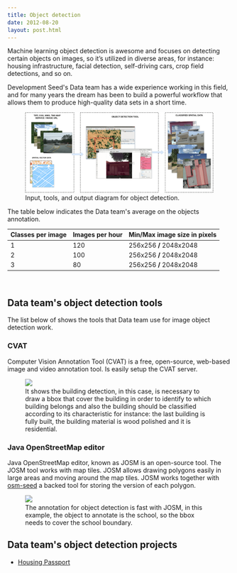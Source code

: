 ```yaml
---
title: Object detection
date: 2012-08-20
layout: post.html
---
```


Machine learning object detection is awesome and focuses on detecting certain objects on images, so it’s utilized in diverse areas, for instance: housing infrastructure, facial detection, self-driving cars, crop field detections, and so on.

Development Seed's Data team has a wide experience working in this field, and for many years the dream has been to build a powerful workflow that allows them to produce high-quality data sets in a short time.

<figure class="align-center">
  <img src="/assets/images/flowchart_object_detection.png"/>
  <figcaption>Input, tools, and output diagram for object detection.</figcaption>
</figure>

The table below indicates the Data team's average on the objects annotation.

<table class="table">
  <thead>
    <tr>
      <th scope="col">Classes per image</th>
      <th scope="col">Images per hour</th>
      <th scope="col">Min/Max image size in pixels</th>
    </tr>
  </thead>
  <tbody>
    <tr>
      <td>1</td>
      <td>120</td>
    <td>256x256 <strong>/</strong> 2048x2048</td>
    </tr>
    <tr>
      <td>2</td>
      <td>100</td>
      <td>256x256 <strong>/</strong> 2048x2048</td>
    </tr>
    <tr>
      <td>3</td>
      <td>80</td>
      <td>256x256 <strong>/</strong> 2048x2048</td>
    </tr>
  </tbody>
</table>
</br>

## Data team's object detection tools

The list below of shows the tools that Data team use for image object detection work.

### CVAT

Computer Vision Annotation Tool (CVAT) is a free, open-source, web-based image and video annotation tool. Is easily setup the CVAT server.

<figure class="align-center">
  <img src="/assets/images/object_detection_tool_cvat.gif"/>
  <figcaption>It shows the building detection, in this case, is necessary to draw a bbox that cover the building in order to identify to which building belongs and also the building should be classified according to its characteristic for instance: the last building is fully built, the building material is wood polished and it is residential.</figcaption>
</figure>

### Java OpenStreetMap editor

Java OpenStreetMap editor, known as JOSM is an open-source tool. The JOSM tool works with map tiles. JOSM allows drawing polygons easily in large areas and moving around the map tiles. JOSM works together with [osm-seed](https://github.com/developmentseed/osm-seed) a backed tool for storing the version of each polygon.

<figure class="align-center">
  <img src="/assets/images/object_detection_tool_josm.gif"/>
  <figcaption>The annotation for object detection is fast with JOSM, in this example, the object to annotate is the school, so the bbox needs to cover the school boundary.</figcaption>
</figure>

## Data team's object detection projects

- [Housing Passport](/highlighted-projects/housing-passport/)
